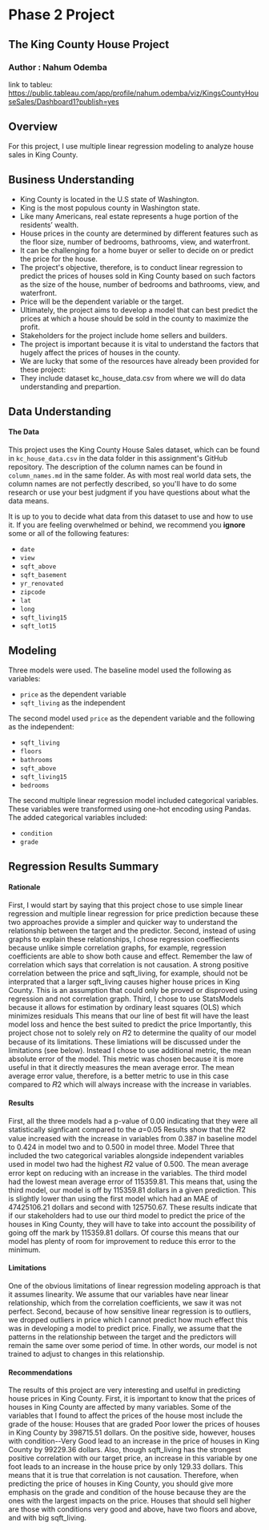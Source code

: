 # Phase 2 Project

## The King County House Project

### Author : Nahum Odemba
link to tableu: https://public.tableau.com/app/profile/nahum.odemba/viz/KingsCountyHouseSales/Dashboard1?publish=yes

## Overview 

For this project, I use multiple linear regression modeling to analyze house sales in King County.

## Business Understanding

* King County is located in the U.S state of Washington.
* King is the most populous county in Washington state.
* Like many Americans, real estate represents a huge portion of the residents’ wealth.
* House prices in the county are determined by different features such as the floor size, number of bedrooms, bathrooms, view, and waterfront.
* It can be challenging for a home buyer or seller to decide on or predict the price for the house.
* The project's objective, therefore, is to conduct linear regression to predict the prices of houses sold in King County based on such factors as the size of the house, number of bedrooms and bathrooms, view, and waterfront.
* Price will be the dependent variable or the target.
* Ultimately, the project aims to develop a model that can best predict the prices at which a house should be sold in the county to maximize the profit.
* Stakeholders for the project include home sellers and builders.
* The project is important because it is vital to understand the factors that hugely affect the prices of houses in the county.
* We are lucky that some of the resources have already been provided for these project:
* They include dataset kc_house_data.csv from where we will do data understanding and prepartion.

## Data Understanding

#### The Data

This project uses the King County House Sales dataset, which can be found in  `kc_house_data.csv` in the data folder in this assignment's GitHub repository. The description of the column names can be found in `column_names.md` in the same folder. As with most real world data sets, the column names are not perfectly described, so you'll have to do some research or use your best judgment if you have questions about what the data means.

It is up to you to decide what data from this dataset to use and how to use it. If you are feeling overwhelmed or behind, we recommend you **ignore** some or all of the following features:

* `date`
* `view`
* `sqft_above`
* `sqft_basement`
* `yr_renovated`
* `zipcode`
* `lat`
* `long`
* `sqft_living15`
* `sqft_lot15`

## Modeling

Three models were used. The baseline model used the following as variables:
* `price` as the dependent variable
* `sqft_living` as the independent

The second model used `price` as the dependent variable and the following as the independent:
* `sqft_living` 
* `floors`
* `bathrooms`
* `sqft_above`
* `sqft_living15`
* `bedrooms`

The second multiple linear regression model included categorical variables. These variables were transformed using one-hot encoding using Pandas. The added categorical variables included:
* `condition`
* `grade`

## Regression Results Summary

#### Rationale

First, I would start by saying that this project chose to use simple linear regression and multiple linear regression for price prediction because these two approaches provide a simpler and quicker way to understand the relationship between the target and the predictor.
Second, instead of using graphs to explain these relationships, I chose regression coeffiecients because unlike simple correlation graphs, for example, regression coefficients are able to show both cause and effect.
Remember the law of correlation which says that correlation is not causation.
A strong positive correlation between the price and sqft_living, for example, should not be interprated that a larger sqft_living causes higher house prices in King County. This is an assumption that could only be proved or disproved using regression and not correlation graph.
Third, I chose to use StatsModels because it allows for estimation by ordinary least squares (OLS) which minimizes residuals
This means that our line of best fit will have the least model loss and hence the best suited to predict the price
Importantly, this project chose not to solely rely on 𝑅2 to determine the quality of our model because of its limitations. These limiations will be discussed under the limitations (see below).
Instead I chose to use additional metric, the mean absolute error of the model. This metric was chosen because it is more useful in that it directly measures the mean average error.
The mean average error value, therefore, is a better metric to use in this case compared to 𝑅2 which will always increase with the increase in variables.

#### Results

First, all the three models had a p-value of 0.00 indicating that they were all statistically signficant compared to the 𝛼=0.05
Results show that the 𝑅2 value increased with the increase in variables from 0.387 in baseline model to 0.424 in model two and to 0.500 in model three.
Model Three that included the two categorical variables alongside independent variables used in model two had the highest 𝑅2 value of 0.500.
The mean average error kept on reducing with an increase in the variables. The third model had the lowest mean average error of 115359.81.
This means that, using the third model, our model is off by 115359.81 dollars in a given prediction.
This is slightly lower than using the first model which had an MAE of 47425106.21 dollars and second with 125750.67.
These results indicate that if our stakeholders had to use our third model to predict the price of the houses in King County, they will have to take into account the possibility of going off the mark by 115359.81 dollars.
Of course this means that our model has plenty of room for improvement to reduce this error to the minimum.

#### Limitations

One of the obvious limitations of linear regression modeling approach is that it assumes linearity.
We assume that our variables have near linear relationship, which from the correlation coefficients, we saw it was not perfect.
Second, because of how sensitive linear regression is to outliers, we dropped outliers in price which I cannot predict how much effect this was in developing a model to predict price.
Finally, we assume that the patterns in the relationship between the target and the predictors will remain the same over some period of time. In other words, our model is not trained to adjust to changes in this relationship.

#### Recommendations

The results of this project are very interesting and uselful in predicting house prices in King County.
First, it is important to know that the prices of houses in King County are affected by many variables.
Some of the variables that I found to affect the prices of the house most include the grade of the house:
Houses that are graded Poor lower the prices of houses in King County by 398715.51 dollars.
On the positive side, however, houses with condition--Very Good lead to an increase in the price of houses in King County by 99229.36 dollars.
Also, though sqft_living has the strongest positive correlation with our target price, an increase in this variable by one foot leads to an increase in the house price by only 129.33 dollars.
This means that it is true that correlation is not causation.
Therefore, when predicting the price of houses in King County, you should give more emphasis on the grade and condition of the house because they are the ones with the largest impacts on the price.
Houses that should sell higher are those with conditions very good and above, have two floors and above, and with big sqft_living.


